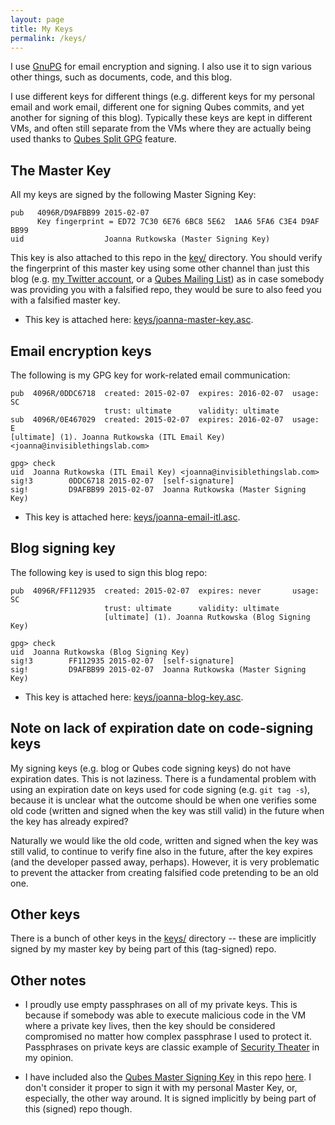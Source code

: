 ```yaml
---
layout: page
title: My Keys
permalink: /keys/
---
```


I use [GnuPG](https://gnupg.org/) for email encryption and signing. I also use
it to sign various other things, such as documents, code, and this blog.

I use different keys for different things (e.g. different keys for my personal
email and work email, different one for signing Qubes commits, and yet another
for signing of this blog). Typically these keys are kept in different VMs, and
often still separate from the VMs where they are actually being used thanks to
[Qubes Split GPG](https://wiki.qubes-os.org/wiki/UserDoc/SplitGpg) feature.

## The Master Key

All my keys are signed by the following Master Signing Key:

    pub   4096R/D9AFBB99 2015-02-07
          Key fingerprint = ED72 7C30 6E76 6BC8 5E62  1AA6 5FA6 C3E4 D9AF BB99
    uid                  Joanna Rutkowska (Master Signing Key)

This key is also attached to this repo in the [key/](/keys/) directory. You
should verify the fingerprint of this master key using some other channel than
just this blog (e.g. [my Twitter account](https://twitter.com/rootkovska/status/564863608107327488), or
a [Qubes Mailing List](https://groups.google.com/forum/#!forum/qubes-devel)) as
in case somebody was providing you with a falsified repo, they would be sure to
also feed you with a falsified master key.

* This key is attached here: [keys/joanna-master-key.asc](/keys/joanna-master-key.asc).

## Email encryption keys

The following is my GPG key for work-related email communication:

    pub  4096R/0DDC6718  created: 2015-02-07  expires: 2016-02-07  usage: SC  
                         trust: ultimate      validity: ultimate
    sub  4096R/0E467029  created: 2015-02-07  expires: 2016-02-07  usage: E   
    [ultimate] (1). Joanna Rutkowska (ITL Email Key) <joanna@invisiblethingslab.com>

    gpg> check
    uid  Joanna Rutkowska (ITL Email Key) <joanna@invisiblethingslab.com>
    sig!3        0DDC6718 2015-02-07  [self-signature]
    sig!         D9AFBB99 2015-02-07  Joanna Rutkowska (Master Signing Key)

* This key is attached here: [keys/joanna-email-itl.asc](/keys/joanna-email-itl.asc).

## Blog signing key

The following key is used to sign this blog repo:

    pub  4096R/FF112935  created: 2015-02-07  expires: never       usage: SC  
                         trust: ultimate      validity: ultimate
                         [ultimate] (1). Joanna Rutkowska (Blog Signing Key)

    gpg> check
    uid  Joanna Rutkowska (Blog Signing Key)
    sig!3        FF112935 2015-02-07  [self-signature]
    sig!         D9AFBB99 2015-02-07  Joanna Rutkowska (Master Signing Key)

* This key is attached here: [keys/joanna-blog-key.asc](/keys/joanna-blog-key.asc).


## Note on lack of expiration date on code-signing keys

My signing keys (e.g. blog or Qubes code signing keys) do not have expiration
dates. This is not laziness. There is a fundamental problem with using an
expiration date on keys used for code signing (e.g. `git tag -s`), because it
is unclear what the outcome should be when one verifies some old code (written
and signed when the key was still valid) in the future when the key has already
expired?

Naturally we would like the old code, written and signed when the key was still
valid, to continue to verify fine also in the future, after the key expires
(and the developer passed away, perhaps).  However, it is very problematic to
prevent the attacker from creating falsified code pretending to be an old one.


## Other keys

There is a bunch of other keys in the
[keys/](https://github.com/rootkovska/rootkovska.github.io/tree/master/keys/)
directory -- these are implicitly signed by my master key by being part of this
(tag-signed) repo.


## Other notes

* I proudly use empty passphrases on all of my private keys. This is because if
somebody was able to execute malicious code in the VM where a private key
lives, then the key should be considered compromised no matter how complex
passphrase I used to protect it.  Passphrases on private keys are classic
example of [Security Theater](http://en.wikipedia.org/wiki/Security_theater) in
my opinion.

* I have included also the [Qubes Master Signing
Key](https://wiki.qubes-os.org/wiki/VerifyingSignatures) in this repo [here]().
I don't consider it proper to sign it with my personal Master Key, or,
especially, the other way around. It is signed implicitly by being part of this
(signed) repo though.

